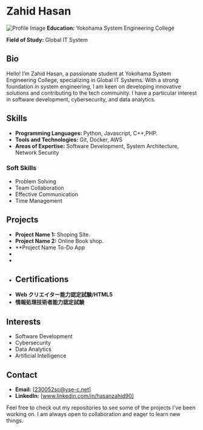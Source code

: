 # Zahid Hasan
![Profile Image](images//pic.JPEG)
**Education:** Yokohama System Engineering College

**Field of Study:** Global IT System

## Bio

Hello! I’m Zahid Hasan, a passionate student at Yokohama System Engineering College, specializing in Global IT Systems. With a strong foundation in system engineering, I am keen on developing innovative solutions and contributing to the tech community. I have a particular interest in software development, cybersecurity, and data analytics.

## Skills
- **Programming Languages:** Python, Javascript, C++,PHP.
- **Tools and Technologies:** Git, Docker, AWS
- **Areas of Expertise:** Software Development, System Architecture, Network Security
  
 ### Soft Skills
- Problem Solving
- Team Collaboration
- Effective Communication
- Time Management


## Projects
- **Project Name 1:** Shoping Site.
- **Project Name 2:** Online Book shop.
- **Project Name To-Do App
- 
- 
- ## Certifications
- **Web クリエイター能力認定試験/HTML5**
- **情報処理技術者能力認定試験**

## Interests
- Software Development
- Cybersecurity
- Data Analytics
- Artificial Intelligence

## Contact
- **Email:** [230052sc@yse-c.net]
- **LinkedIn:** [www.linkedin.com/in/hasanzahid90]


Feel free to check out my repositories to see some of the projects I've been working on. I am always open to collaboration and eager to learn new things.
